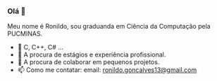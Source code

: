 ### Olá 👋
Meu nome é Ronildo, sou graduanda em Ciência da Computação pela PUCMINAS.

- 🔭 C, C++, C# ...
- 🌱 A procura de estágios e experiência profissional.
- 👯 A procura de colaborar em pequenos projetos.
- 📫 Como me contatar: email: ronildo.goncalves13@gmail.com
<!--

- 🔭 I’m currently working on ...
- 🌱 I’m currently learning ...
- 👯 I’m looking to collaborate on ...
- 🤔 I’m looking for help with ...
- 💬 Ask me about ...
- 📫 How to reach me: ...
- 😄 Pronouns: ...
- ⚡ Fun fact: ...
-->
